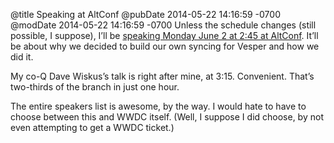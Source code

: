 @title Speaking at AltConf
@pubDate 2014-05-22 14:16:59 -0700
@modDate 2014-05-22 14:16:59 -0700
Unless the schedule changes (still possible, I suppose), I’ll be [speaking Monday June 2 at 2:45 at AltConf](http://www.altconf.com/speakers/). It’ll be about why we decided to build our own syncing for Vesper and how we did it.

My co-Q Dave Wiskus’s talk is right after mine, at 3:15. Convenient. That’s two-thirds of the branch in just one hour.

The entire speakers list is awesome, by the way. I would hate to have to choose between this and WWDC itself. (Well, I suppose I did choose, by not even attempting to get a WWDC ticket.)
